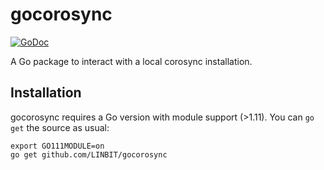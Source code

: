 # gocorosync

[![GoDoc](https://godoc.org/github.com/LINBIT/gocorosync?status.svg)](https://godoc.org/github.com/LINBIT/gocorosync)


A Go package to interact with a local corosync installation.

## Installation

gocorosync requires a Go version with module support (>1.11). You can `go get`
the source as usual:

```
export GO111MODULE=on
go get github.com/LINBIT/gocorosync
```
